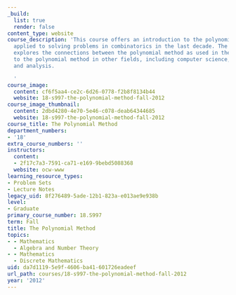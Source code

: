 ```yaml
---
_build:
  list: true
  render: false
content_type: website
course_description: 'This course offers an introduction to the polynomial method as
  applied to solving problems in combinatorics in the last decade. The course also
  explores the connections between the polynomial method as used in these problems
  to the polynomial method in other fields, including computer science, number theory,
  and analysis.

  '
course_image:
  content: cf6f5aa4-ce2c-6d26-0778-f2b8f8134b44
  website: 18-s997-the-polynomial-method-fall-2012
course_image_thumbnail:
  content: 2dbd4280-4e70-5e46-c078-deab64344685
  website: 18-s997-the-polynomial-method-fall-2012
course_title: The Polynomial Method
department_numbers:
- '18'
extra_course_numbers: ''
instructors:
  content:
  - 2f17c7a3-7591-ca71-e169-9bebd5088368
  website: ocw-www
learning_resource_types:
- Problem Sets
- Lecture Notes
legacy_uid: 8f276489-5ade-12b1-823a-e013ae9e938b
level:
- Graduate
primary_course_number: 18.S997
term: Fall
title: The Polynomial Method
topics:
- - Mathematics
  - Algebra and Number Theory
- - Mathematics
  - Discrete Mathematics
uid: da7d1119-5e9f-4606-ba41-601726eadeef
url_path: courses/18-s997-the-polynomial-method-fall-2012
year: '2012'
---
```

